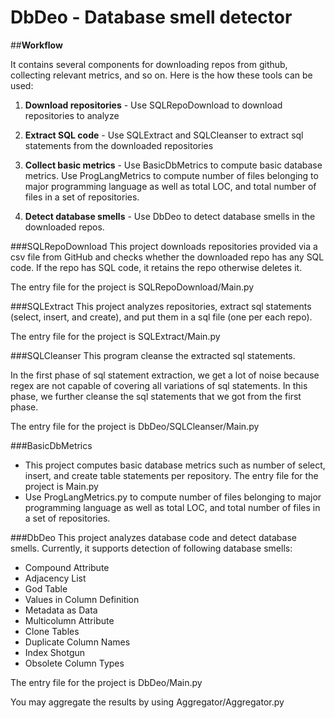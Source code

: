 # DbDeo - Database smell detector

##**Workflow**

It contains several components for downloading repos from github, collecting relevant metrics, and so on. Here is the how these tools can be used:

1. **Download repositories** - Use SQLRepoDownload to download repositories to analyze

2. **Extract SQL code** - Use SQLExtract and SQLCleanser to extract sql statements from the downloaded repositories 

3. **Collect basic metrics** - Use BasicDbMetrics to compute basic database metrics. Use ProgLangMetrics to compute number of files belonging to major programming language as well as total LOC, and total number of files in a set of repositories.

4. **Detect database smells** - Use DbDeo to detect database smells in the downloaded repos.

###SQLRepoDownload
This project downloads repositories provided via a csv file from GitHub and checks whether the downloaded repo has any SQL code. If the repo has SQL code, it retains the repo otherwise deletes it.

The entry file for the project is SQLRepoDownload/Main.py

###SQLExtract
This project analyzes repositories, extract sql statements (select, insert, and create), and put them in a sql file (one per each repo).

The entry file for the project is SQLExtract/Main.py

###SQLCleanser
This program cleanse the extracted sql statements.

In the first phase of sql statement extraction, we get a lot of noise because regex are not capable of covering all variations of sql statements. In this phase, we further cleanse the sql statements that we got from the first phase.

The entry file for the project is DbDeo/SQLCleanser/Main.py

###BasicDbMetrics
- This project computes basic database metrics such as number of select, insert, and create table statements per repository. The entry file for the project is Main.py
- Use ProgLangMetrics.py to compute number of files belonging to major programming language as well as total LOC, and total number of files in a set of repositories.

###DbDeo
This project analyzes database code and detect database smells. Currently, it supports detection of following database smells:
- Compound Attribute
- Adjacency List
- God Table
- Values in Column Definition
- Metadata as Data
- Multicolumn Attribute
- Clone Tables
- Duplicate Column Names
- Index Shotgun
- Obsolete Column Types

The entry file for the project is DbDeo/Main.py

You may aggregate the results by using Aggregator/Aggregator.py
